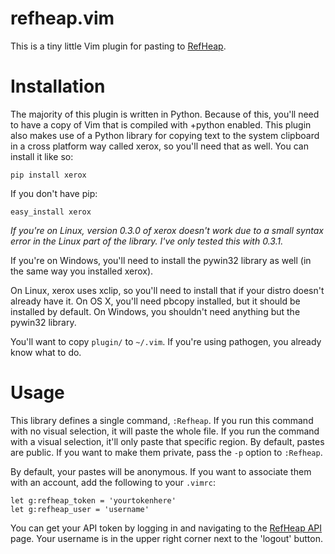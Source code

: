 # refheap.vim

This is a tiny little Vim plugin for pasting to
[RefHeap](https://refheap.com).

# Installation

The majority of this plugin is written in Python. Because of this,
you'll need to have a copy of Vim that is compiled with +python enabled.
This plugin also makes use of a Python library for copying text to the
system clipboard in a cross platform way called xerox, so you'll need
that as well. You can install it like so:

```
pip install xerox
```

If you don't have pip:

```
easy_install xerox
```

*If you're on Linux, version 0.3.0 of xerox doesn't work due to a small syntax
error in the Linux part of the library. I've only tested this with
0.3.1.*

If you're on Windows, you'll need to install the pywin32 library as well
(in the same way you installed xerox).

On Linux, xerox uses xclip, so you'll need to install that if your
distro doesn't already have it. On OS X, you'll need pbcopy installed,
but it should be installed by default. On Windows, you shouldn't need
anything but the pywin32 library.

You'll want to copy `plugin/` to `~/.vim`. If you're using pathogen, you
already know what to do.

# Usage

This library defines a single command, `:Refheap`. If you run this
command with no visual selection, it will paste the whole file. If you
run the command with a visual selection, it'll only paste that specific
region. By default, pastes are public. If you want to make them private,
pass the `-p` option to `:Refheap`.

By default, your pastes will be anonymous. If you want to associate them
with an account, add the following to your `.vimrc`:

```
let g:refheap_token = 'yourtokenhere'
let g:refheap_user = 'username'
```

You can get your API token by logging in and navigating to the [RefHeap
API](https://refheap.com/api) page. Your username is in the upper right
corner next to the 'logout' button.
